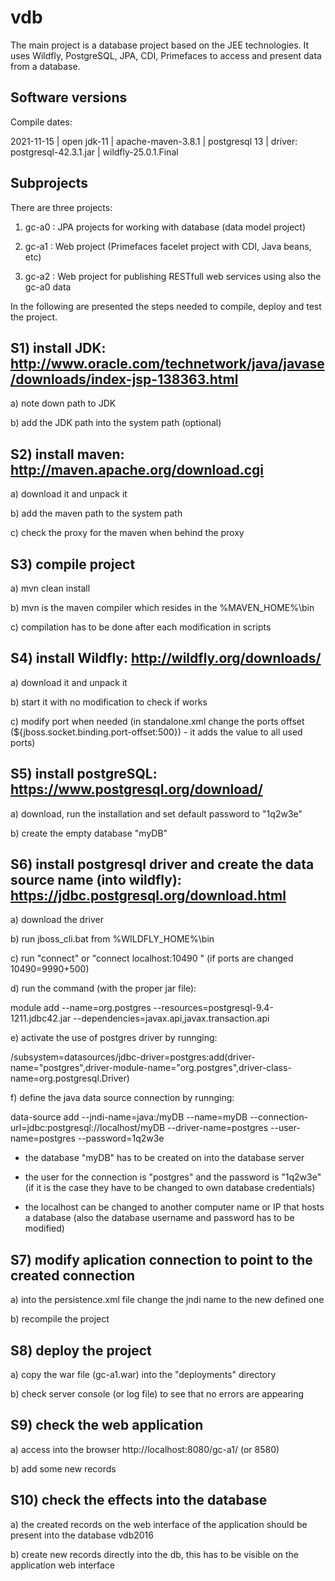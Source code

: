# vdb

The main project is a database project based on the JEE technologies. It uses Wildfly, PostgreSQL, JPA, CDI, Primefaces to access and present data from a database.

## Software versions
Compile dates: 

2021-11-15 | open jdk-11 | apache-maven-3.8.1 | postgresql 13 | driver: postgresql-42.3.1.jar  | wildfly-25.0.1.Final

## Subprojects

There are three projects:

1) gc-a0 : JPA projects for working with database (data model project)

2) gc-a1 : Web project (Primefaces facelet project with CDI, Java beans, etc)

3) gc-a2 : Web project for publishing RESTfull web services using also the gc-a0 data

In the following are presented the steps needed to compile, deploy and test the project.

## S1) install JDK: http://www.oracle.com/technetwork/java/javase/downloads/index-jsp-138363.html

a) note down path to JDK 

b) add the JDK path into the system path (optional)

## S2) install maven: http://maven.apache.org/download.cgi

a) download it and unpack it

b) add the maven path to the system path

c) check the proxy for the maven when behind the proxy

## S3) compile project 

a) mvn clean install

b) mvn is the maven compiler which resides in the %MAVEN_HOME%\bin

c) compilation has to be done after each modification in scripts

## S4) install Wildfly: http://wildfly.org/downloads/

a) download it and unpack it

b) start it with no modification to check if works 

c) modify port when needed (in standalone.xml change the ports offset (${jboss.socket.binding.port-offset:500}) - it adds the value to all used ports)

## S5) install postgreSQL: https://www.postgresql.org/download/

a) download, run the installation and set default password to "1q2w3e"

b) create the empty database "myDB"


## S6) install postgresql driver and create the data source name (into wildfly): https://jdbc.postgresql.org/download.html

a) download the driver 

b) run jboss_cli.bat from %WILDFLY_HOME%\bin

c) run "connect" or "connect localhost:10490 " (if ports are changed 10490=9990+500)

d) run the command (with the proper jar file):

module add --name=org.postgres --resources=postgresql-9.4-1211.jdbc42.jar --dependencies=javax.api,javax.transaction.api

e) activate the use of postgres driver by runnging:

/subsystem=datasources/jdbc-driver=postgres:add(driver-name="postgres",driver-module-name="org.postgres",driver-class-name=org.postgresql.Driver)

f) define the java data source connection by runnging:

data-source add --jndi-name=java:/myDB --name=myDB --connection-url=jdbc:postgresql://localhost/myDB --driver-name=postgres --user-name=postgres --password=1q2w3e

- the database "myDB" has to be created on into the database server

- the user for the connection is "postgres" and the password is "1q2w3e" (if it is the case they have to be changed to own database credentials)
	
- the localhost can be changed to another computer name or IP that hosts a database (also the database username and password has to be modified)
	
## S7) modify aplication connection to point to the created connection

a) into the persistence.xml file change the jndi name to the new defined one

b) recompile the project

## S8) deploy the project 

a) copy the war file (gc-a1.war) into the "deployments" directory

b) check server console (or log file) to see that no errors are appearing

## S9) check the web application

a) access into the browser http://localhost:8080/gc-a1/ (or 8580)

b) add some new records

## S10) check the effects into the database

a) the created records on the web interface of the application should be present into the database vdb2016

b) create new records directly into the db, this has to be visible on the application web interface
